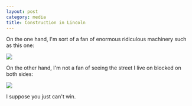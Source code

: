 ```yaml
---
layout: post
category: media
title: Construction in Lincoln
---
```

On the one hand, I'm sort of a fan of enormous ridiculous machinery such as this one:

![]({{site.url}}/images/construction-saw.jpg)

On the other hand, I'm not a fan of seeing the street I live on blocked on both sides:

![]({{site.url}}/images/construction-blocked.jpg)

I suppose you just can't win.
